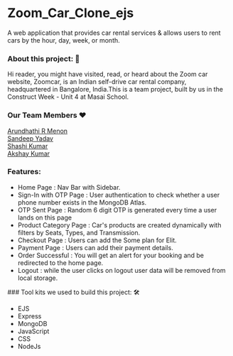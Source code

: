 # Zoom_Car_Clone_ejs
A web application that provides car rental services &amp; allows users to rent cars by the hour, day, week, or month.
<h3>About this project: 🙌</h3>
Hi reader, you might have visited, read, or heard about the Zoom car website, Zoomcar, is an Indian self-drive car rental company, headquartered in Bangalore, India.This is a team project, built by us in the Construct Week - Unit 4 at Masai School.
<h3>Our Team Members ❤️</h3>
   <a href="https://github.com/arundhathi6">Arundhathi R Menon</a><br>
    <a href="https://github.com/arundhathi6">Sandeep Yadav</a><br>
     <a href="https://github.com/arundhathi6">Shashi Kumar</a><br>
      <a href="https://github.com/arundhathi6">Akshay Kumar</a><br>
      <h3>Features:</h3>
      <ul>
            <li>Home Page : Nav Bar with Sidebar.</li>
            <li>Sign-In with OTP Page : User authentication to check whether a user phone number exists in the MongoDB Atlas.</li>
            <li>OTP Sent Page : Random 6 digit OTP is generated every time a user lands on this page</li>
            <li>Product Category Page : Car's products are created dynamically with filters by Seats, Types, and Transmission.</li>
            <li>Checkout Page : Users can add the Some plan for Elit.</li>
            <li>Payment Page : Users can add their payment details.</li>
            <li>Order Successful : You will get an alert for your booking and be redirected to the home page.</li>
            <li>Logout : while the user clicks on logout user data will be removed from local storage.</li></ul>
 ### Tool kits we used to build this project: 🛠
  <ul>
            <li>EJS</li>
            <li>Express</li>
            <li>MongoDB</li>
            <li>JavaScript</li>
            <li>CSS</li>
            <li>NodeJs</li></ul>
           

   

   
    
  
  
    
    
